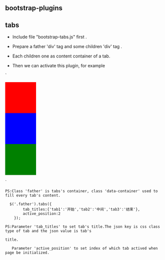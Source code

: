 ﻿## bootstrap-plugins

## tabs
  
  * Include file "bootstrap-tabs.js" first .

  * Prepare a father 'div' tag and some children 'div' tag . 
  
  * Each children one as content container of a tab.

  * Then we can activate this plugin, for example

	
`<div class="father">
	<div class = "data-container">
		<div style="width:100px;height:100px;background-color:red;"></div>
	</div>
	<div class = "data-container">
		<div style="width:100px;height:100px;background-color:blue;"></div>
	</div>
	<div class = "data-container">
		<div style="width:100px;height:100px;background-color:green;"></div>
	</div>
 </div>`

	PS:Class 'father' is tabs's container, class 'data-container' used to fill every tab's content.

	  $('.father').tabs({
			tab_titles:{'tab1':'开始','tab2':'中间','tab3':'结束'},
			active_position:2
		}); 

	PS:Parameter 'tab_titles' to set tab's title.The json key is css class type of tab and the json value is tab's 
	
	title.

	   Parameter 'active_position' to set index of which tab actived when page be initialized.
